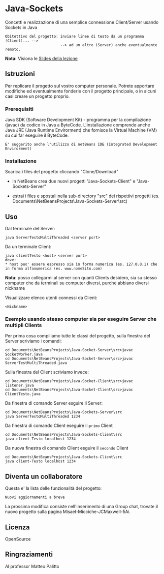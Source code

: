 
# Java-Sockets
Concetti e realizzazione di una semplice connessione Client/Server usando Sockets in Java
```
Obitettivo del progetto: inviare linee di testo da un programma (Client)... -->
                         --> ad un altro (Server) anche eventualmente remoto.
```
**Nota:** Visiona le [Slides della lezione](https://docs.google.com/presentation/d/19vhath-GbtUO7ofpukJE4Opi16aTfrnurJ2lUizB0iE/edit?usp=sharing)
## Istruzioni
Per replicare il progetto sul vostro computer personale. Potrete apportare modifiche ed eventualmente fonderle con il progetto principale, o in alcuni casi creare un progetto proprio.

### Prerequisiti
Java SDK (Software Development Kit) - programma per la compilazione (javac) da codice in Java a ByteCode. L'installazione comprende anche Java JRE (Java Runtime Envirorment) che fornisce la Virtual Machine (VM) su cui far eseguire il ByteCode.
```
E' suggerito anche l'utilizzo di netBeans IDE (Integrated Development Envirorment)
```

### Installazione
Scarica i files del progetto cliccando "Clone/Download"
* in NetBeans crea due nuovi progetti "Java-Sockets-Client" e "Java-Sockets-Server"

* estrai i files e spostali nella sub-directory "src" dei rispettivi progetti (es. Documents\NetBeansProjects\Java-Sockets-Server\src)

## Uso
Dal terminale del Server:
```
java ServerTestoMultiThreaded <server port>
```
Da un terminale Client:
```
java clientTesto <host> <server port>
dove:
* host puo' essere espresso sia in forma numerica (es. 127.0.0.1) che in forma alfanumerica (es. www.nomeSito.com)
```
**Nota**: posso collegarmi al server con quanti Clients desidero, sia su stesso computer che da terminali su computer diversi, purchè abbiano diversi nickname

Visualizzare elenco utenti connessi da Client:
```
<Nickname>
```

### Esempio usando stesso computer sia per eseguire Server che multipli Clients
Per prima cosa compiliamo tutte le classi del progetto, sulla finestra del Server scriviamo i comandi:
```
cd Documents\NetBeansProjects\Java-Socket-Server\src>javac SocketWorker.java
cd Documents\NetBeansProjects\Java-Socket-Server\src>javac ServerTestMultiThreaded.java
```
Sulla finestra del Client scriviamo invece:
```
cd Documents\NetBeansProjects\Java-Socket-Client\src>javac listener.java
cd Documents\NetBeansProjects\Java-Socket-Client\src>javac ClientTesto.java
```
Da finestra di comando Server esguire il Server:
```
cd Documents\NetBeansProjects\Java-Sockets-Server\src
java ServerTestoMultiThreaded 1234
```
Da finestra di comando Client eseguire il ```primo``` Client
```
cd Documents\NetBeansProjects\Java-Sockets-Client\src
java client-Testo localhost 1234
```
Da nuova finestra di comando Client esguire il ```secondo``` Client
```
cd Documents\NetBeansProjects\Java-Sockets-Client\src
java client-Testo localhost 1234
```
## Diventa un collaboratore
Questa e' la lista delle funzionalità del progetto:
```
Nuovi aggiornamenti a breve
```
La prossima modifica consiste nell'inserimento di una Group chat, trovate il nuovo progetto sulla pagina Misael-Micciche-JCMaxwell-5Ai.
 
## Licenza
OpenSource

## Ringraziamenti
Al professor Matteo Palitto
